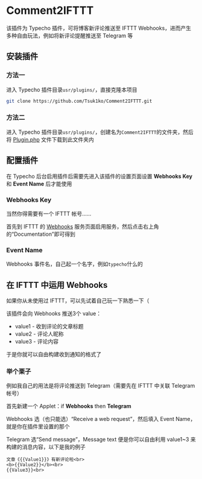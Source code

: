 # Comment2IFTTT

该插件为 Typecho 插件，可将博客新评论推送至 IFTTT Webhooks，进而产生多种自由玩法，例如将新评论提醒推送至 Telegram 等

## 安装插件

### 方法一

进入 Typecho 插件目录`usr/plugins/`，直接克隆本项目

```bash
git clone https://github.com/Tsuk1ko/Comment2IFTTT.git
```

### 方法二

进入 Typecho 插件目录`usr/plugins/`，创建名为`Comment2IFTTT`的文件夹，然后将 [Plugin.php](https://github.com/Tsuk1ko/Comment2IFTTT/raw/master/Plugin.php) 文件下载到此文件夹内

## 配置插件

在 Typecho 后台启用插件后需要先进入该插件的设置页面设置 **Webhooks Key** 和 **Event Name** 后才能使用

### Webhooks Key

当然你得需要有一个 IFTTT 帐号……

首先到 IFTTT 的 [Webhooks](https://ifttt.com/maker_webhooks) 服务页面启用服务，然后点击右上角的“Documentation”即可得到

### Event Name

Webhooks 事件名，自己起一个名字，例如`typecho`什么的

## 在 IFTTT 中运用 Webhooks

如果你从未使用过 IFTTT，可以先试着自己玩一下熟悉一下（

该插件会向 Webhooks 推送3个 value：

- value1 - 收到评论的文章标题
- value2 - 评论人昵称
- value3 - 评论内容

于是你就可以自由构建收到通知的格式了

### 举个栗子

例如我自己的用法是将评论推送到 Telegram（需要先在 IFTTT 中关联 Telegram 帐号）

首先新建一个 Applet：if **Webhooks** then **Telegram**

Webhooks 选（也只能选）“Receive a web request”，然后填入 Event Name，就是你在插件里设置的那个

Telegram 选“Send message”，Message text 便是你可以自由利用 value1\~3 来构建的消息内容，以下是我的例子

```text
文章《{{Value1}}》有新评论啦<br>
<b>{{Value2}}</b><br>
{{Value3}}<br>
```
